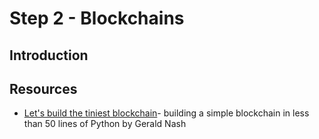 # Step 2 - Blockchains
## Introduction
## Resources
- [Let's build the tiniest blockchain](https://medium.com/crypto-currently/lets-build-the-tiniest-blockchain-e70965a248b)- building a simple blockchain in less than 50 lines of Python by Gerald Nash